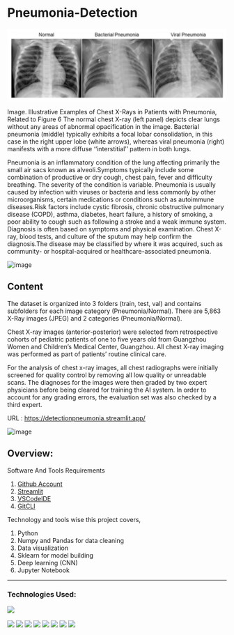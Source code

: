 # Pneumonia-Detection
![alt text](image.png)

Image. Illustrative Examples of Chest X-Rays in Patients with Pneumonia, Related to Figure 6
The normal chest X-ray (left panel) depicts clear lungs without any areas of abnormal opacification in the image. Bacterial pneumonia (middle) typically exhibits a focal lobar consolidation, in this case in the right upper lobe (white arrows), whereas viral pneumonia (right) manifests with a more diffuse ‘‘interstitial’’ pattern in both lungs.

Pneumonia is an inflammatory condition of the lung affecting primarily the small air sacs known as alveoli.Symptoms typically include some combination of productive or dry cough, chest pain, fever and difficulty breathing. The severity of the condition is variable. Pneumonia is usually caused by infection with viruses or bacteria and less commonly by other microorganisms, certain medications or conditions such as autoimmune diseases.Risk factors include cystic fibrosis, chronic obstructive pulmonary disease (COPD), asthma, diabetes, heart failure, a history of smoking, a poor ability to cough such as following a stroke and a weak immune system. Diagnosis is often based on symptoms and physical examination. Chest X-ray, blood tests, and culture of the sputum may help confirm the diagnosis.The disease may be classified by where it was acquired, such as community- or hospital-acquired or healthcare-associated pneumonia.

![image](https://github.com/divakarkumar424/Boston-House-Prices-Prediction/assets/32620288/81634454-7f52-4a2a-a8c8-2ec91e465dc9)

## Content
The dataset is organized into 3 folders (train, test, val) and contains subfolders for each image category (Pneumonia/Normal). There are 5,863 X-Ray images (JPEG) and 2 categories (Pneumonia/Normal).

Chest X-ray images (anterior-posterior) were selected from retrospective cohorts of pediatric patients of one to five years old from Guangzhou Women and Children’s Medical Center, Guangzhou. All chest X-ray imaging was performed as part of patients’ routine clinical care.

For the analysis of chest x-ray images, all chest radiographs were initially screened for quality control by removing all low quality or unreadable scans. The diagnoses for the images were then graded by two expert physicians before being cleared for training the AI system. In order to account for any grading errors, the evaluation set was also checked by a third expert.

URL : https://detectionpneumonia.streamlit.app/

![image](https://github.com/divakarkumar424/Boston-House-Prices-Prediction/assets/32620288/2f964bff-ed08-4229-83ff-9a822f705d5e)

## Overview:
Software And Tools Requirements

1. [Github Account](https://github.com)
2. [Streamlit](https://streamlit.io/)
3. [VSCodeIDE](https://code.visualstudio.com/)
4. [GitCLI](https://git-scm.com/book/en/v2/Getting-Started-The-Command-Line)

Technology and tools wise this project covers,

1. Python
2. Numpy and Pandas for data cleaning
3. Data visualization
4. Sklearn for model building
5. Deep learning (CNN)
6. Jupyter Notebook
-----------------------------------------------------------------------------------------------------------------
### Technologies Used:

![](https://forthebadge.com/images/badges/made-with-python.svg)

[<img target="_blank" src="https://user-images.githubusercontent.com/32620288/139657460-40ef4562-76bd-43f5-bbca-47b6bd29863e.png" width=100>](https://numpy.org)    [<img target="_blank" src="https://upload.wikimedia.org/wikipedia/commons/thumb/e/ed/Pandas_logo.svg/450px-Pandas_logo.svg.png" width=150>](https://pandas.pydata.org)  [<img target="_blank" src="https://seaborn.pydata.org/_static/logo-wide-lightbg.svg" width=150>](https://seaborn.pydata.org) [<img target="_blank" src="https://github.com/divakarkumar424/Boston-House-Prices-Prediction/assets/32620288/92ead969-9327-45c1-9d89-2ae710e5d4db" width=170>](https://matplotlib.org)   [<img target="_blank" src="https://github.com/divakarkumar424/Boston-House-Prices-Prediction/assets/32620288/748620ae-9041-4f16-8edd-728b51ef62a1" width=170>](https://jupyter.org/)
[<img target="_blank" src="https://github.com/divakarkumar424/Bike-Sharing-Demand-Prediction/assets/32620288/310ddc5e-9f1a-4c1b-b6f6-d65ca6b6aec9" width=170>](https://scikit-learn.org/stable/index.html)
[<img target="_blank" src="https://github.com/divakarkumar424/Boston-House-Prices-Prediction/assets/32620288/e5efea66-b7f4-48f1-a06b-dda6d49fe88c" width=170>](https://streamlit.io/)
[<img target="_blank" src="https://github.com/divakarkumar424/Bike-Sharing-Demand-Prediction/assets/32620288/6bf47bbb-f938-499f-b14b-79aaa77b4d7e" width=170>](https://www.docker.com/)
